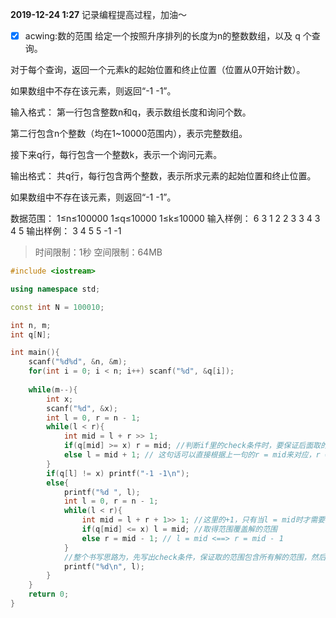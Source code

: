 **2019-12-24 1:27**
记录编程提高过程，加油～
- [x] acwing:数的范围
给定一个按照升序排列的长度为n的整数数组，以及 q 个查询。

对于每个查询，返回一个元素k的起始位置和终止位置（位置从0开始计数）。

如果数组中不存在该元素，则返回“-1 -1”。

输入格式：
第一行包含整数n和q，表示数组长度和询问个数。

第二行包含n个整数（均在1~10000范围内），表示完整数组。

接下来q行，每行包含一个整数k，表示一个询问元素。

输出格式：
共q行，每行包含两个整数，表示所求元素的起始位置和终止位置。

如果数组中不存在该元素，则返回“-1 -1”。

数据范围：
1≤n≤100000
1≤q≤10000
1≤k≤10000
输入样例：
6 3
1 2 2 3 3 4
3
4
5
输出样例：
3 4
5 5
-1 -1
> 时间限制：1秒  空间限制：64MB

```cpp
#include <iostream>

using namespace std;

const int N = 100010;

int n, m;
int q[N];

int main(){
    scanf("%d%d", &n, &m);
    for(int i = 0; i < n; i++) scanf("%d", &q[i]);
    
    while(m--){
        int x;
        scanf("%d", &x);
        int l = 0, r = n - 1;
        while(l < r){
            int mid = l + r >> 1;
            if(q[mid] >= x) r = mid; //判断if里的check条件时，要保证后面取的范围，包括解的范围
            else l = mid + 1; // 这句话可以直接根据上一句的r = mid来对应，r = mid <==> l = mid + 1
        }
        if(q[l] != x) printf("-1 -1\n");
        else{
            printf("%d ", l);
            int l = 0, r = n - 1;
            while(l < r){
                int mid = l + r + 1>> 1; //这里的+1，只有当l = mid时才需要
                if(q[mid] <= x) l = mid; //取得范围覆盖解的范围
                else r = mid - 1; // l = mid <==> r = mid - 1
            }
            //整个书写思路为，先写出check条件，保证取的范围包含所有解的范围，然后根据对应关系，写下一句，最后是否有l = mid，确定+1 or not
            printf("%d\n", l);
        }
    }
    return 0;
}

```
